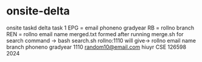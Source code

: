 # onsite-delta
onsite taskd delta
task 1
EPG = email phoneno gradyear
RB = rollno branch
REN = rollno email name
merged.txt formed after running merge.sh
for search
command -> bash search.sh rollno:1110
will give->
rollno email name branch phoneno gradyear
1110 random10@email.com hiuyr CSE 126598 2024

